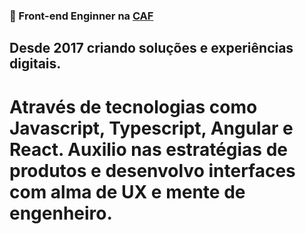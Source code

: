 ### 🔭 Front-end Enginner na [CAF](https://www.caf.io/pt) 

## Desde 2017 criando soluções e experiências digitais. 
# Através de tecnologias como Javascript, Typescript, Angular e React. Auxilio nas estratégias de produtos e desenvolvo interfaces com alma de UX e mente de engenheiro.
